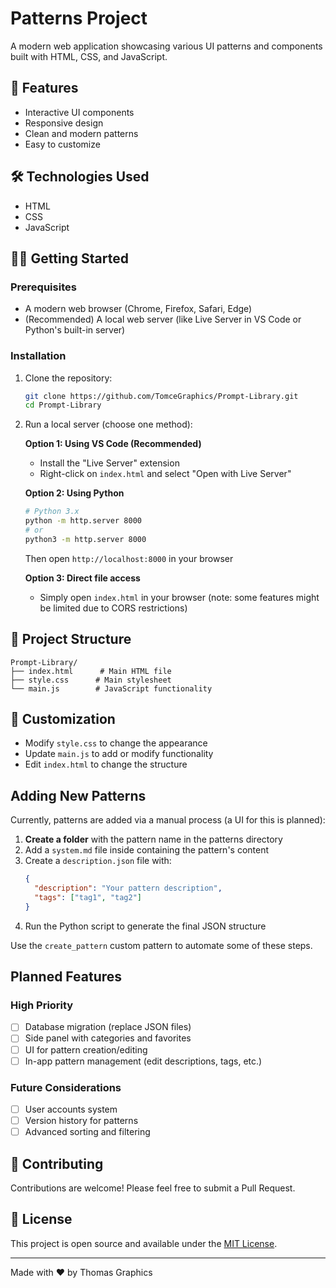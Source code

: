 # Patterns Project

A modern web application showcasing various UI patterns and components built with HTML, CSS, and JavaScript.

## 🚀 Features

- Interactive UI components
- Responsive design
- Clean and modern patterns
- Easy to customize

## 🛠️ Technologies Used

- HTML
- CSS
- JavaScript

## 🏃‍♂️ Getting Started

### Prerequisites

- A modern web browser (Chrome, Firefox, Safari, Edge)
- (Recommended) A local web server (like Live Server in VS Code or Python's built-in server)

### Installation

1. Clone the repository:
   ```bash
   git clone https://github.com/TomceGraphics/Prompt-Library.git
   cd Prompt-Library
   ```

2. Run a local server (choose one method):

   **Option 1: Using VS Code (Recommended)**
   - Install the "Live Server" extension
   - Right-click on `index.html` and select "Open with Live Server"

   **Option 2: Using Python**
   ```bash
   # Python 3.x
   python -m http.server 8000
   # or
   python3 -m http.server 8000
   ```
   Then open `http://localhost:8000` in your browser

   **Option 3: Direct file access**
   - Simply open `index.html` in your browser (note: some features might be limited due to CORS restrictions)

## 📁 Project Structure

```
Prompt-Library/
├── index.html      # Main HTML file
├── style.css      # Main stylesheet
└── main.js        # JavaScript functionality
```

## 🎨 Customization

- Modify `style.css` to change the appearance
- Update `main.js` to add or modify functionality
- Edit `index.html` to change the structure

## Adding New Patterns

Currently, patterns are added via a manual process (a UI for this is planned):

1. **Create a folder** with the pattern name in the patterns directory
2. Add a `system.md` file inside containing the pattern's content
3. Create a `description.json` file with:
   ```json
   {
     "description": "Your pattern description",
     "tags": ["tag1", "tag2"]
   }
   ```
4. Run the Python script to generate the final JSON structure

Use the `create_pattern` custom pattern to automate some of these steps.

## Planned Features

### High Priority
- [ ] Database migration (replace JSON files)
- [ ] Side panel with categories and favorites
- [ ] UI for pattern creation/editing  
- [ ] In-app pattern management (edit descriptions, tags, etc.)

### Future Considerations  
- [ ] User accounts system
- [ ] Version history for patterns
- [ ] Advanced sorting and filtering

## 🤝 Contributing

Contributions are welcome! Please feel free to submit a Pull Request.

## 📄 License

This project is open source and available under the [MIT License](LICENSE).

---

Made with ❤️ by Thomas Graphics

